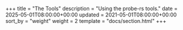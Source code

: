 +++
title = "The Tools"
description = "Using the probe-rs tools."
date = 2025-05-01T08:00:00+00:00
updated = 2021-05-01T08:00:00+00:00
sort_by = "weight"
weight = 2
template = "docs/section.html"
+++
